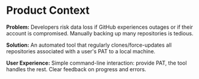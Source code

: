 <!-- Version: 1.0 | Last Updated: 2025-07-08 -->
# Product Context

**Problem:** Developers risk data loss if GitHub experiences outages or if their account is compromised. Manually backing up many repositories is tedious.

**Solution:** An automated tool that regularly clones/force-updates all repositories associated with a user's PAT to a local machine.

**User Experience:** Simple command-line interaction: provide PAT, the tool handles the rest. Clear feedback on progress and errors.